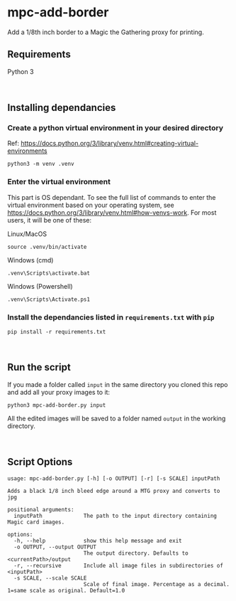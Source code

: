 # mpc-add-border

Add a 1/8th inch border to a Magic the Gathering proxy for printing.

## Requirements

Python 3

<br>

## Installing dependancies

### Create a python virtual environment in your desired directory

Ref: https://docs.python.org/3/library/venv.html#creating-virtual-environments

```
python3 -m venv .venv
```

### Enter the virtual environment

This part is OS dependant. To see the full list of commands to enter the virtual environment based on your operating system, see https://docs.python.org/3/library/venv.html#how-venvs-work. For most users, it will be one of these:

Linux/MacOS
```
source .venv/bin/activate
```

Windows (cmd)
```
.venv\Scripts\activate.bat
```

Windows (Powershell)
```
.venv\Scripts\Activate.ps1
```

### Install the dependancies listed in `requirements.txt` with `pip`

```
pip install -r requirements.txt
```
<br>

## Run the script

If you made a folder called `input` in the same directory you cloned this repo and add all your proxy images to it:

```
python3 mpc-add-border.py input
```

All the edited images will be saved to a folder named `output` in the working directory.

<br>

## Script Options

```
usage: mpc-add-border.py [-h] [-o OUTPUT] [-r] [-s SCALE] inputPath

Adds a black 1/8 inch bleed edge around a MTG proxy and converts to jpg

positional arguments:
  inputPath             The path to the input directory containing Magic card images.

options:
  -h, --help            show this help message and exit
  -o OUTPUT, --output OUTPUT
                        The output directory. Defaults to <currentPath>/output
  -r, --recursive       Include all image files in subdirectories of <inputPath>
  -s SCALE, --scale SCALE
                        Scale of final image. Percentage as a decimal. 1=same scale as original. Default=1.0
```
